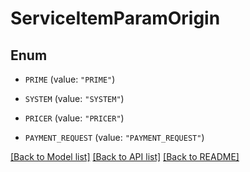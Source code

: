 # ServiceItemParamOrigin

## Enum


* `PRIME` (value: `"PRIME"`)

* `SYSTEM` (value: `"SYSTEM"`)

* `PRICER` (value: `"PRICER"`)

* `PAYMENT_REQUEST` (value: `"PAYMENT_REQUEST"`)


[[Back to Model list]](../README.md#documentation-for-models) [[Back to API list]](../README.md#documentation-for-api-endpoints) [[Back to README]](../README.md)


